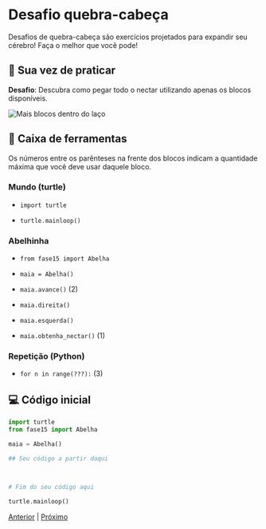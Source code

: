 # Desafio quebra-cabeça

Desafios de quebra-cabeça são exercícios projetados para expandir seu cérebro!
Faça o melhor que você pode!


## 🐝 Sua vez de praticar

**Desafio**: Descubra como pegar todo o nectar utilizando apenas os blocos disponíveis.

![Mais blocos dentro do laço](cenario_15.png "Mais blocos dentro do laço")


## 🧰 Caixa de ferramentas

Os números entre os parênteses na frente dos blocos indicam a quantidade máxima
que você deve usar daquele bloco.

### Mundo (turtle)

- `import turtle`

- `turtle.mainloop()`

### Abelhinha

- `from fase15 import Abelha`

- `maia = Abelha()`

- `maia.avance()` (2)

- `maia.direita()`

- `maia.esquerda()`

- `maia.obtenha_nectar()` (1)

### Repetição (Python)

- `for n in range(???):` (3)


## 💻 Código inicial

```python
import turtle
from fase15 import Abelha

maia = Abelha()

## Seu código a partir daqui



# Fim do seu código aqui

turtle.mainloop()

```

[Anterior](../fase14/README.md) | [Próximo](../fase16/README.md)